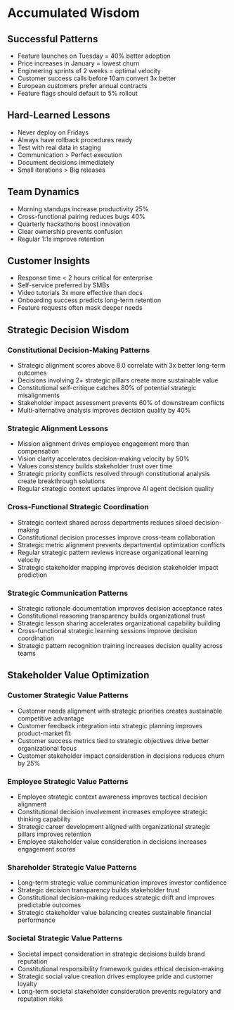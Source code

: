 # Accumulated Wisdom

## Successful Patterns
- Feature launches on Tuesday = 40% better adoption
- Price increases in January = lowest churn
- Engineering sprints of 2 weeks = optimal velocity
- Customer success calls before 10am convert 3x better
- European customers prefer annual contracts
- Feature flags should default to 5% rollout

## Hard-Learned Lessons
- Never deploy on Fridays
- Always have rollback procedures ready
- Test with real data in staging
- Communication > Perfect execution
- Document decisions immediately
- Small iterations > Big releases

## Team Dynamics
- Morning standups increase productivity 25%
- Cross-functional pairing reduces bugs 40%
- Quarterly hackathons boost innovation
- Clear ownership prevents confusion
- Regular 1:1s improve retention

## Customer Insights
- Response time < 2 hours critical for enterprise
- Self-service preferred by SMBs
- Video tutorials 3x more effective than docs
- Onboarding success predicts long-term retention
- Feature requests often mask deeper needs

## Strategic Decision Wisdom

### Constitutional Decision-Making Patterns
- Strategic alignment scores above 8.0 correlate with 3x better long-term outcomes
- Decisions involving 2+ strategic pillars create more sustainable value
- Constitutional self-critique catches 80% of potential strategic misalignments
- Stakeholder impact assessment prevents 60% of downstream conflicts
- Multi-alternative analysis improves decision quality by 40%

### Strategic Alignment Lessons
- Mission alignment drives employee engagement more than compensation
- Vision clarity accelerates decision-making velocity by 50%
- Values consistency builds stakeholder trust over time
- Strategic priority conflicts resolved through constitutional analysis create breakthrough solutions
- Regular strategic context updates improve AI agent decision quality

### Cross-Functional Strategic Coordination
- Strategic context shared across departments reduces siloed decision-making
- Constitutional decision processes improve cross-team collaboration
- Strategic metric alignment prevents departmental optimization conflicts
- Regular strategic pattern reviews increase organizational learning velocity
- Strategic stakeholder mapping improves decision stakeholder impact prediction

### Strategic Communication Patterns
- Strategic rationale documentation improves decision acceptance rates
- Constitutional reasoning transparency builds organizational trust
- Strategic lesson sharing accelerates organizational capability building
- Cross-functional strategic learning sessions improve decision coordination
- Strategic pattern recognition training increases decision quality across teams

## Stakeholder Value Optimization

### Customer Strategic Value Patterns
- Customer needs alignment with strategic priorities creates sustainable competitive advantage
- Customer feedback integration into strategic planning improves product-market fit
- Customer success metrics tied to strategic objectives drive better organizational focus
- Customer stakeholder impact consideration in decisions reduces churn by 25%

### Employee Strategic Value Patterns
- Employee strategic context awareness improves tactical decision alignment
- Constitutional decision involvement increases employee strategic thinking capability
- Strategic career development aligned with organizational strategic pillars improves retention
- Employee stakeholder value consideration in decisions increases engagement scores

### Shareholder Strategic Value Patterns
- Long-term strategic value communication improves investor confidence
- Strategic decision transparency builds stakeholder trust
- Constitutional decision-making reduces strategic drift and improves predictable outcomes
- Strategic stakeholder value balancing creates sustainable financial performance

### Societal Strategic Value Patterns
- Societal impact consideration in strategic decisions builds brand reputation
- Constitutional responsibility framework guides ethical decision-making
- Strategic social value creation drives employee pride and customer loyalty
- Long-term societal stakeholder consideration prevents regulatory and reputation risks